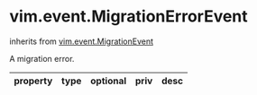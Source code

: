 vim.event.MigrationErrorEvent
=============================
inherits from [vim.event.MigrationEvent](docs/vim.event.MigrationEvent.md)


A migration error.

| property | type | optional | priv | desc |
|:---------|:-----|:---------|:-----|:-----|


